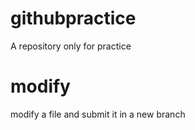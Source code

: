 # githubpractice
A repository only for practice

# modify
modify a file and submit it in a new branch
